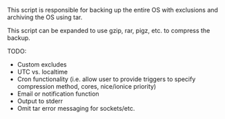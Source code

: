 This script is responsible for backing up the entire OS with exclusions and archiving the OS using tar.

This script can be expanded to use gzip, rar, pigz, etc. to compress the backup.


TODO:

* Custom excludes
* UTC vs. localtime
* Cron functionality (i.e. allow user to provide triggers to specify compression method, cores, nice/ionice priority)
* Email or notification function
* Output to stderr
* Omit tar error messaging for sockets/etc.
